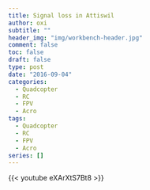 ```yaml
---
title: Signal loss in Attiswil
author: oxi
subtitle: ""
header_img: "img/workbench-header.jpg"
comment: false
toc: false
draft: false
type: post
date: "2016-09-04"
categories:
  - Quadcopter
  - RC
  - FPV
  - Acro
tags:
  - Quadcopter
  - RC
  - FPV
  - Acro
series: []
---
```

{{< youtube eXArXtS7Bt8 >}}
